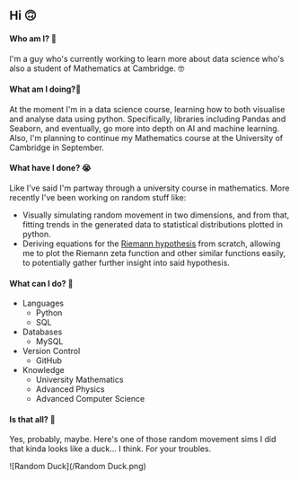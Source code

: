 ## Hi 🙃

#### Who am I? 🥸
I'm a guy who's currently working to learn more about data science who's also a student of Mathematics at Cambridge. 🤓

#### What am I doing?🤔
At the moment I'm in a data science course, learning how to both visualise and analyse data using python. Specifically, libraries including Pandas and Seaborn, and eventually, go more into depth on AI and machine learning. Also, I'm planning to continue my Mathematics course at the University of Cambridge in September.

#### What have I done? 😭
Like I've said I'm partway through a university course in mathematics. More recently I've been working on random stuff like:
* Visually simulating random movement in two dimensions, and from that, fitting trends in the generated data to statistical distributions plotted in python.
* Deriving equations for the [Riemann hypothesis](https://en.wikipedia.org/wiki/Riemann_hypothesis) from scratch, allowing me to plot the Riemann zeta function and other similar functions easily, to potentially gather further insight into said hypothesis.

#### What can I do? 🥴
* Languages
  * Python
  * SQL
* Databases
  * MySQL
* Version Control
  * GitHub
* Knowledge
  * University Mathematics
  * Advanced Physics
  * Advanced Computer Science

#### Is that all? 🤨
Yes, probably, maybe.
Here's one of those random movement sims I did that kinda looks like a duck... I think. For your troubles.

![Random Duck](/Random Duck.png)
<!--
**KAWMMIII/KAWMMIII** is a ✨ _special_ ✨ repository because its `README.md` (this file) appears on your GitHub profile.

Here are some ideas to get you started:

- 🔭 I’m currently working on ...
- 🌱 I’m currently learning ...
- 👯 I’m looking to collaborate on ...
- 🤔 I’m looking for help with ...
- 💬 Ask me about ...
- 📫 How to reach me: ...
- 😄 Pronouns: ...
- ⚡ Fun fact: ...
-->
